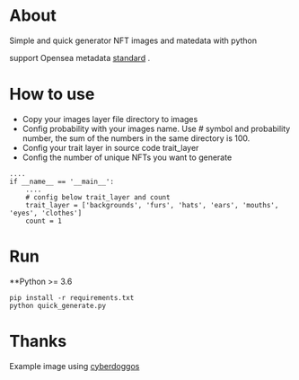 # About

Simple and quick generator NFT images and matedata with python

support Opensea metadata [standard](https://docs.opensea.io/docs/metadata-standards) .


# How to use

 - Copy your images layer file directory to images
 - Config probability with your images name. Use # symbol and probability number, the sum of the numbers in the same directory is 100.
 - Config your trait layer in source code trait_layer
 - Config the number of unique NFTs you want to generate
```
....
if __name__ == '__main__':
    ....
    # config below trait_layer and count
    trait_layer = ['backgrounds', 'furs', 'hats', 'ears', 'mouths', 'eyes', 'clothes']
    count = 1
```

# Run

**Python >= 3.6
```
pip install -r requirements.txt
python quick_generate.py
```

# Thanks

Example image using [cyberdoggos](https://github.com/cyberdoggos/generator)
